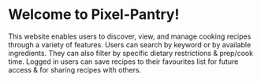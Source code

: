 # Welcome to Pixel-Pantry!
This website enables users to discover, view, and manage cooking recipes through a variety of features. Users can search by keyword or by available ingredients. They can also filter by specific dietary restrictions &amp; prep/cook time. Logged in users can save recipes to their favourites list for future access &amp; for sharing recipes with others.
